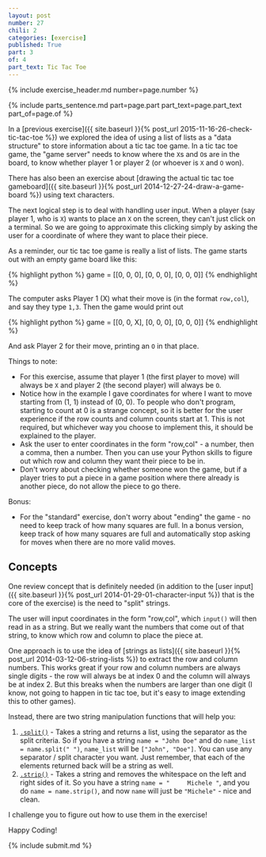 ```yaml
---
layout: post
number: 27
chili: 2
categories: [exercise]
published: True
part: 3
of: 4
part_text: Tic Tac Toe
---
```


{% include exercise_header.md number=page.number %}

{% include parts_sentence.md part=page.part part_text=page.part_text part_of=page.of %}

In a [previous exercise]({{ site.baseurl }}{% post_url 2015-11-16-26-check-tic-tac-toe %}) we explored the idea of using a list of lists as a "data structure" to store information about a tic tac toe game. In a tic tac toe game, the "game server" needs to know where the `X`s and `O`s are in the board, to know whether player 1 or player 2 (or whoever is `X` and `O` won).

There has also been an exercise about [drawing the actual tic tac toe gameboard]({{ site.baseurl }}{% post_url 2014-12-27-24-draw-a-game-board %}) using text characters.

The next logical step is to deal with handling user input. When a player (say player 1, who is `X`) wants to place an `X` on the screen, they can't just click on a terminal. So we are going to approximate this clicking simply by asking the user for a coordinate of where they want to place their piece.

As a reminder, our tic tac toe game is really a list of lists. The game starts out with an empty game board like this: 

{% highlight python %}
game = [[0, 0, 0],
	[0, 0, 0],
	[0, 0, 0]]
{% endhighlight %}

The computer asks Player 1 (X) what their move is (in the format `row,col`), and say they type `1,3`. Then the game would print out

{% highlight python %}
game = [[0, 0, X],
	[0, 0, 0],
	[0, 0, 0]]
{% endhighlight %}

And ask Player 2 for their move, printing an `O` in that place.

Things to note:

* For this exercise, assume that player 1 (the first player to move) will always be `X` and player 2 (the second player) will always be `O`.
* Notice how in the example I gave coordinates for where I want to move starting from (1, 1) instead of (0, 0). To people who don't program, starting to count at 0 is a strange concept, so it is better for the user experience if the row counts and column counts start at 1. This is not required, but whichever way you choose to implement this, it should be explained to the player.
* Ask the user to enter coordinates in the form "row,col" - a number, then a comma, then a number. Then you can use your Python skills to figure out which row and column they want their piece to be in.
* Don't worry about checking whether someone won the game, but if a player tries to put a piece in a game position where there already is another piece, do not allow the piece to go there. 

Bonus:

* For the "standard" exercise, don't worry about "ending" the game - no need to keep track of how many squares are full. In a bonus version, keep track of how many squares are full and automatically stop asking for moves when there are no more valid moves.

## Concepts

One review concept that is definitely needed (in addition to the [user input]({{ site.baseurl }}{% post_url 2014-01-29-01-character-input %}) that is the core of the exercise) is the need to "split" strings. 

The user will input coordinates in the form "row,col", which `input()` will then read in as a string. But we really want the numbers that come out of that string, to know which row and column to place the piece at.

One approach is to use the idea of [strings as lists]({{ site.baseurl }}{% post_url 2014-03-12-06-string-lists %}) to extract the row and column numbers. This works great if your row and column numbers are always single digits - the row will always be at index 0 and the column will always be at index 2. But this breaks when the numbers are larger than one digit (I know, not going to happen in tic tac toe, but it's easy to image extending this to other games).

Instead, there are two string manipulation functions that will help you: 

1. [`.split()`](https://docs.python.org/2/library/string.html#string.split) - Takes a string and returns a list, using the separator as the split criteria. So if you have a string `name = "John Doe"` and do `name_list = name.split(" ")`, `name_list` will be `["John", "Doe"]`. You can use any separator / split character you want. Just remember, that each of the elements returned back will be a string as well.
2. [`.strip()`](https://docs.python.org/2/library/string.html#string.strip) - Takes a string and removes the whitespace on the left and right sides of it. So you have a string `name = "     Michele "`, and you do `name = name.strip()`, and now `name` will just be `"Michele"` - nice and clean.

I challenge you to figure out how to use them in the exercise!

Happy Coding!

{% include submit.md %}